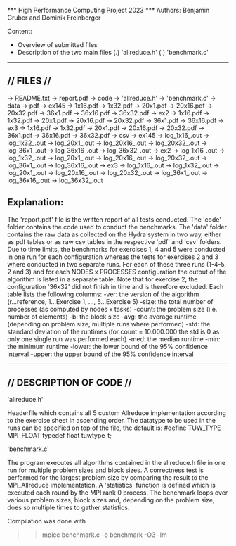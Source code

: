*** High Performance Computing Project 2023 ***
Authors: Benjamin Gruber and Dominik Freinberger

Content:
- Overview of submitted files
- Description of the two main files 
    (.) 'allreduce.h'
    (.) 'benchmark.c'

---------------------
// FILES //
---------------------

-> README.txt
-> report.pdf
-> code
    -> 'allreduce.h'
    -> 'benchmark.c'
-> data
    -> pdf
        -> ex145
            -> 1x16.pdf
            -> 1x32.pdf
            -> 20x1.pdf
            -> 20x16.pdf
            -> 20x32.pdf
            -> 36x1.pdf
            -> 36x16.pdf
            -> 36x32.pdf
        -> ex2
            -> 1x16.pdf
            -> 1x32.pdf
            -> 20x1.pdf
            -> 20x16.pdf
            -> 20x32.pdf
            -> 36x1.pdf
            -> 36x16.pdf
        -> ex3
            -> 1x16.pdf
            -> 1x32.pdf
            -> 20x1.pdf
            -> 20x16.pdf
            -> 20x32.pdf
            -> 36x1.pdf
            -> 36x16.pdf
            -> 36x32.pdf
    -> csv
        -> ex145
            -> log_1x16_.out
            -> log_1x32_.out
            -> log_20x1_.out
            -> log_20x16_.out
            -> log_20x32_.out
            -> log_36x1_.out
            -> log_36x16_.out
            -> log_36x32_.out
        -> ex2
            -> log_1x16_.out
            -> log_1x32_.out
            -> log_20x1_.out
            -> log_20x16_.out
            -> log_20x32_.out
            -> log_36x1_.out
            -> log_36x16_.out
        -> ex3
            -> log_1x16_.out
            -> log_1x32_.out
            -> log_20x1_.out
            -> log_20x16_.out
            -> log_20x32_.out
            -> log_36x1_.out
            -> log_36x16_.out
            -> log_36x32_.out

Explanation:
------------
The 'report.pdf' file is the written report of all tests conducted.
The 'code' folder contains the code used to conduct the benchmarks.
The 'data' folder contains the raw data as collected on the Hydra system in two way,
either as pdf tables or as raw csv tables in the respective 'pdf' and 'csv' folders.
Due to time limits, the benchmarks for exercises 1, 4 and 5 were conducted in one run for 
each configuration whereas the tests for exercises 2 and 3 where conducted in two separate
runs.
For each of these three runs (1-4-5, 2 and 3) and for each NODES x PROCESSES configuration
the output of the algorithm is listed in a separate table. Note that for exercise 2, the 
configuration '36x32' did not finish in time and is therefore excluded.
Each table lists the following columns:
-ver:   the version of the algorithm (r...reference, 1...Exercise 1, ..., 5...Exercise 5) 
-size:  the total number of processes (as computed by nodes x tasks)
-count: the problem size (i.e. number of elements)
-b:     the block size
-avg:   the average runtime (depending on problem size, multiple runs where performed)
-std:   the standard deviation of the runtimes
        (for count = 10.000.000 the std is 0 as only one single run was performed each)
-med:   the median runtime
-min:   the minimum runtime
-lower: the lower bound of the 95% confidence interval
-upper: the upper bound of the 95% confidence interval

-------------------------
// DESCRIPTION OF CODE //
-------------------------

'allreduce.h'

Headerfile which contains all 5 custom Allreduce implementation according to the exercise sheet in
ascending order. The datatype to be used in the runs can be specified on top of the file, the default
is:
    #define TUW_TYPE MPI_FLOAT
    typedef float tuwtype_t;

'benchmark.c'

The program executes all algorithms contained in the allreduce.h file in one run for multiple 
problem sizes and block sizes. A correctness test is performed for the largest problem size
by comparing the result to the MPI_Allreduce implementation. A 'statistics' function is defined
which is executed each round by the MPI rank 0 process. The benchmark loops over various problem
sizes, block sizes and, depending on the problem size, does so multiple times to gather statistics.

Compilation was done with 

>> mpicc benchmark.c -o benchmark -O3 -lm
